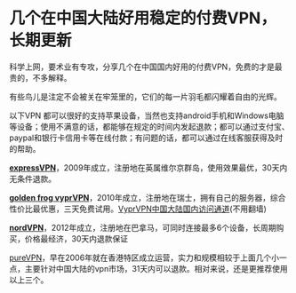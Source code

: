 # 几个在中国大陆好用稳定的付费VPN，长期更新

科学上网，要术业有专攻，分享几个在中国国内好用的付费VPN，免费的才是最贵的，不多解释。

有些鸟儿是注定不会被关在牢笼里的，它们的每一片羽毛都闪耀着自由的光辉。

以下VPN 都可以很好的支持苹果设备，当然也支持android手机和Windows电脑等设备；使用不满意的话，都能够在规定的时间内发起退款；都可以通过支付宝、paypal和银行卡信用卡等在线付款；有问题的话，都可以通过在线客服获得及时的帮助。

[**expressVPN**](http://www.linkev.com/?a_fid=clover)，2009年成立，注册地在英属维尔京群岛，使用效果最优，30天内无条件退款。

[**golden frog vyprVPN**](https://www.goldenfrog.com/zh/vyprvpn?offer_id=174&amp;aff_id=3008)，2010年成立，注册地在瑞士，拥有自己的服务器，综合性价比最优惠，三天免费试用。[VyprVPN中国大陆国内访问通道](https://www.joingf.com/zh/vyprvpn/special/vpn-seasonal-special?offer_id=174&aff_id=3008&url_id=118)(不用翻墙)

[**nordVPN**](https://go.nordvpn.net/aff_c?offer_id=15&amp;aff_id=13110)，2012年成立，注册地在巴拿马，可同时连接最多6个设备，长周期购买，价格最经济，30天内退款保证

[pureVPN](https://billing.purevpn.com/aff.php?aff=35614)，早在2006年就在香港特区成立运营，实力和规模相较于上面几个小一点，主要针对中国大陆的vpn市场，31天内可以退款。相对来说，还是更推荐使用以上三个。
